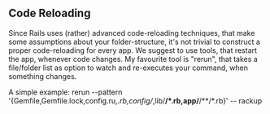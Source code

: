 ## Code Reloading

Since Rails uses (rather) advanced code-reloading techniques, that make some assumptions about
your folder-structure, it's not trivial to construct a proper code-reloading for every app.
We suggest to use tools, that restart the app, whenever code changes. My favourite tool is
"rerun", that takes a file/folder list as option to watch and re-executes your command, when something
changes.


A simple example:
    rerun --pattern '{Gemfile,Gemfile.lock,config.ru,*.rb,config/*,lib/**/*.rb,app/**/**/*.rb}' -- rackup